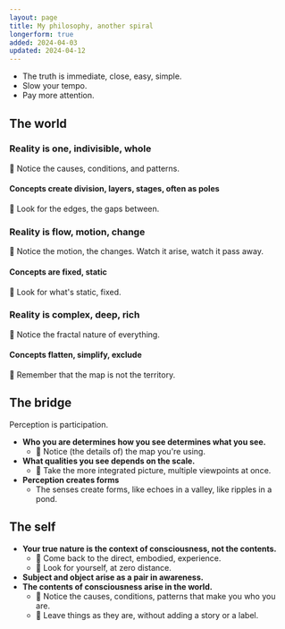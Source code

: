 ```yaml
---
layout: page
title: My philosophy, another spiral
longerform: true
added: 2024-04-03
updated: 2024-04-12
---
```


- The truth is immediate, close, easy, simple.
- Slow your tempo.
- Pay more attention.

<!--
## The grips

### 🎯

- Notice the causes, conditions, and patterns.
- Notice the motion, the changes. Watch it arise, watch it pass away.
- Notice the fractal nature of everything.
- Notice (the details of) the map you're using.
- Come back to the direct, embodied, experience.
- Notice the causes, conditions, patterns that make you who you are.

### 🏹

- Look for the edges, the gaps between.
- Look for what's static, fixed. 
- Remember that the map is not the territory.
- Take the more integrated picture, multiple viewpoints at once.
- Look for yourself, at zero distance.
- Leave things as they are, without adding a story or a label.
 -->

## The world

### Reality is one, indivisible, whole

<span class="gripmoji">🎯 </span>Notice the causes, conditions, and patterns.

<!-- Like interbeing, interdependence, no-self, emptiness. We are not in nature: we are nature. We are not doing in the world: the world is doing us, like it does plants and weather and (other) animals. -->

#### Concepts create division, layers, stages, often as poles

<span class="gripmoji">🏹 </span>Look for the edges, the gaps between.

### Reality is flow, motion, change

<span class="gripmoji">🎯 </span>Notice the motion, the changes. Watch it arise, watch it pass away.

#### Concepts are fixed, static

<span class="gripmoji">🏹 </span>Look for what's static, fixed. 

### Reality is complex, deep, rich

<span class="gripmoji">🎯 </span>Notice the fractal nature of everything.

#### Concepts flatten, simplify, exclude

<span class="gripmoji">🏹 </span>Remember that the map is not the territory.

## The bridge

Perception is participation.

- **Who you are determines how you see determines what you see.**
	- <span class="gripmoji">🎯 </span>Notice (the details of) the map you're using.
- **What qualities you see depends on the scale.**
	- <span class="gripmoji">🏹 </span>Take the more integrated picture, multiple viewpoints at once.
- **Perception creates forms**
	- The senses create forms, like echoes in a valley, like ripples in a pond.

## The self

- **Your true nature is the context of consciousness, not the contents.**
	- <span class="gripmoji">🎯 </span>Come back to the direct, embodied, experience.
	- <span class="gripmoji">🏹 </span>Look for yourself, at zero distance.
- **Subject and object arise as a pair in awareness.**
- **The contents of consciousness arise in the world.** 
	- <span class="gripmoji">🎯 </span>Notice the causes, conditions, patterns that make you who you are.
	- <span class="gripmoji">🏹 </span>Leave things as they are, without adding a story or a label.

<!--
### Potential poles

- Vice / Virtue
- Fear / Desire
- Stress / Security
-->
<!-- 
## Contractions

- SuperPerisher
- Conflict
- Feeling watched
- Feeling embarrassed
- Feeling anxious
 -->
